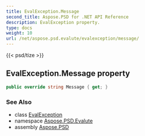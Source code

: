 ```yaml
---
title: EvalException.Message
second_title: Aspose.PSD for .NET API Reference
description: EvalException property. 
type: docs
weight: 10
url: /net/aspose.psd.evalute/evalexception/message/
---
```

{{< psd/tize >}}
## EvalException.Message property

```csharp
public override string Message { get; }
```

### See Also

* class [EvalException](../)
* namespace [Aspose.PSD.Evalute](../../evalexception/)
* assembly [Aspose.PSD](../../../)


